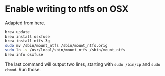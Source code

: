 # Enable writing to ntfs on OSX


Adapted from [here](http://apple.stackexchange.com/questions/106589/write-in-ntfs-using-mavericks).
```bash
brew update
brew install osxfuse
brew install ntfs-3g
sudo mv /sbin/mount_ntfs /sbin/mount_ntfs.orig
sudo ln -s /usr/local/sbin/mount_ntfs /sbin/mount_ntfs
brew info osxfuse
```
The last command will output two lines, starting with `sudo /bin/cp` and `sudo chmod`. Run those.
